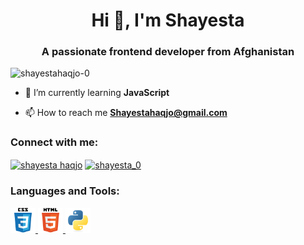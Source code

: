 <h1 align="center">Hi 👋, I'm Shayesta</h1>
<h3 align="center">A passionate frontend developer from Afghanistan</h3>

<p align="left"> <img src="https://komarev.com/ghpvc/?username=shayestahaqjo-0&label=Profile%20views&color=0e75b6&style=flat" alt="shayestahaqjo-0" /> </p>

- 🌱 I’m currently learning **JavaScript**

- 📫 How to reach me **Shayestahaqjo@gmail.com**

<h3 align="left">Connect with me:</h3>
<p align="left">
<a href="https://linkedin.com/in/shayesta haqjo" target="blank"><img align="center" src="https://raw.githubusercontent.com/rahuldkjain/github-profile-readme-generator/master/src/images/icons/Social/linked-in-alt.svg" alt="shayesta haqjo" height="30" width="40" /></a>
<a href="https://instagram.com/shayesta_0" target="blank"><img align="center" src="https://raw.githubusercontent.com/rahuldkjain/github-profile-readme-generator/master/src/images/icons/Social/instagram.svg" alt="shayesta_0" height="30" width="40" /></a>
</p>

<h3 align="left">Languages and Tools:</h3>
<p align="left"> <a href="https://www.w3schools.com/css/" target="_blank" rel="noreferrer"> <img src="https://raw.githubusercontent.com/devicons/devicon/master/icons/css3/css3-original-wordmark.svg" alt="css3" width="40" height="40"/> </a> <a href="https://www.w3.org/html/" target="_blank" rel="noreferrer"> <img src="https://raw.githubusercontent.com/devicons/devicon/master/icons/html5/html5-original-wordmark.svg" alt="html5" width="40" height="40"/> </a> <a href="https://www.python.org" target="_blank" rel="noreferrer"> <img src="https://raw.githubusercontent.com/devicons/devicon/master/icons/python/python-original.svg" alt="python" width="40" height="40"/> </a> </p>


